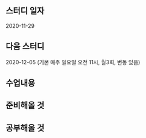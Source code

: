 스터디 일자
----------
2020-11-29

다음 스터디 
---------
2020-12-05 (기본 매주 일요일 오전 11시, 월3회, 변동 있음) 

수업내용
---------

준비해올 것
---------


공부해올 것
----------


